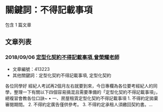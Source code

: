 # 關鍵詞：不得記載事項

包含 1 篇文章

## 文章列表

### 2018/09/06 [定型化契約不得記載事項,曾榮耀老師](../../articles/413223_%E5%AE%9A%E5%9E%8B%E5%8C%96%E5%A5%91%E7%B4%84%E4%B8%8D%E5%BE%97%E8%A8%98%E8%BC%89%E4%BA%8B%E9%A0%85%2C%E6%9B%BE%E6%A6%AE%E8%80%80%E8%80%81%E5%B8%AB.md)
- 文章編號：413223
- 其他關鍵詞：定型化契約不得記載事項, 定型化契約

各位同學好 經紀人考試再2個月左右就要到來，今日專欄為各位要考經紀人的同學，整理一下有關以下四個容易搞混且需要準備的「定型化契約不得記載事項」，總複習會教各位口訣~ • 一、房屋租賃定型化契約不得記載事項 1. 不得約定拋棄審閱期間。 2. 不得約定廣告僅供參考。 3. 不得約定承租人須繳回契約書。...
